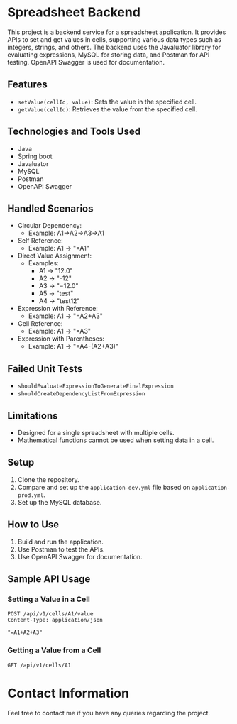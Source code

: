 # Spreadsheet Backend

This project is a backend service for a spreadsheet application. It provides APIs to set and get values in cells, supporting various data types such as integers, strings, and others. The backend uses the Javaluator library for evaluating expressions, MySQL for storing data, and Postman for API testing. OpenAPI Swagger is used for documentation.

## Features

- `setValue(cellId, value)`: Sets the value in the specified cell.
- `getValue(cellId)`: Retrieves the value from the specified cell.

## Technologies and Tools Used

- Java
- Spring boot
- Javaluator
- MySQL
- Postman
- OpenAPI Swagger

## Handled Scenarios

- Circular Dependency:
    - Example: A1->A2->A3->A1
- Self Reference:
    - Example: A1 -> "=A1"
- Direct Value Assignment:
    - Examples:
        - A1 -> "12.0"
        - A2 -> "-12"
        - A3 -> "=12.0"
        - A5 -> "test"
        - A4 -> "test12"
- Expression with Reference:
    - Example: A1 -> "=A2+A3"
- Cell Reference:
    - Example: A1 -> "=A3"
- Expression with Parentheses:
    - Example: A1 -> "=A4-(A2+A3)"

## Failed Unit Tests

- `shouldEvaluateExpressionToGenerateFinalExpression`
- `shouldCreateDependencyListFromExpression`

## Limitations

- Designed for a single spreadsheet with multiple cells.
- Mathematical functions cannot be used when setting data in a cell.

## Setup

1. Clone the repository.
2. Compare and set up the `application-dev.yml` file based on `application-prod.yml`.
3. Set up the MySQL database.

## How to Use

1. Build and run the application.
2. Use Postman to test the APIs.
3. Use OpenAPI Swagger for documentation.

## Sample API Usage

### Setting a Value in a Cell

```http
POST /api/v1/cells/A1/value
Content-Type: application/json

"=A1+A2+A3"
```

### Getting a Value from a Cell

```http
GET /api/v1/cells/A1
```
# Contact Information

Feel free to contact me if you have any queries regarding the project.